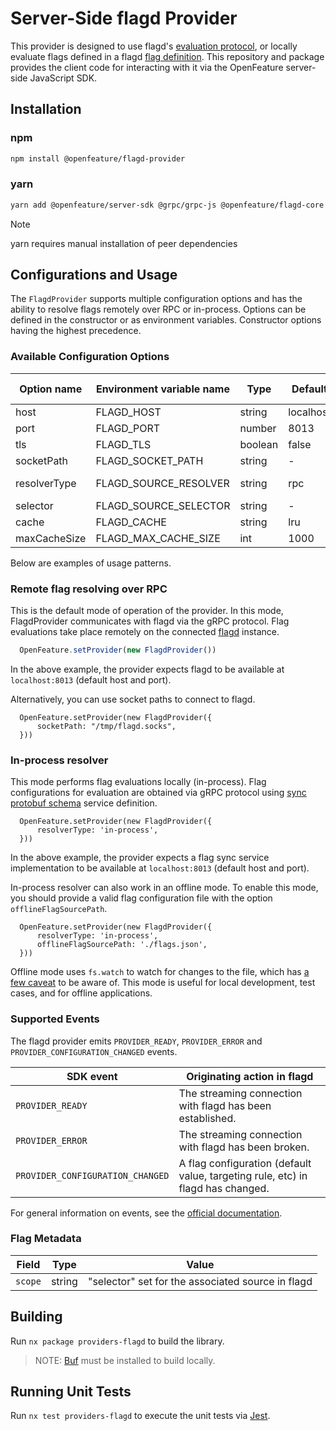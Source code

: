# Server-Side flagd Provider

This provider is designed to use flagd's [evaluation protocol](https://github.com/open-feature/schemas/blob/main/protobuf/schema/v1/schema.proto), or locally evaluate flags defined in a flagd [flag definition](https://github.com/open-feature/schemas/blob/main/json/flagd-definitions.json).
This repository and package provides the client code for interacting with it via the OpenFeature server-side JavaScript SDK.

## Installation

### npm

```sh
npm install @openfeature/flagd-provider
```

### yarn

```sh
yarn add @openfeature/server-sdk @grpc/grpc-js @openfeature/flagd-core
```

> [!NOTE]
> yarn requires manual installation of peer dependencies

## Configurations and Usage

The `FlagdProvider` supports multiple configuration options and has the ability to resolve flags remotely over RPC or in-process.
Options can be defined in the constructor or as environment variables. Constructor options having the highest precedence.

### Available Configuration Options

| Option name                            | Environment variable name      | Type    | Default   | Supported values |
| -------------------------------------- | ------------------------------ | ------- | --------- | ---------------- |
| host                                   | FLAGD_HOST                     | string  | localhost |                  |
| port                                   | FLAGD_PORT                     | number  | 8013      |                  |
| tls                                    | FLAGD_TLS                      | boolean | false     |                  |
| socketPath                             | FLAGD_SOCKET_PATH              | string  | -         |                  |
| resolverType                           | FLAGD_SOURCE_RESOLVER          | string  | rpc       | rpc, in-process  |
| selector                               | FLAGD_SOURCE_SELECTOR          | string  | -         |                  |
| cache                                  | FLAGD_CACHE                    | string  | lru       | lru,disabled     |
| maxCacheSize                           | FLAGD_MAX_CACHE_SIZE           | int     | 1000      |                  |

Below are examples of usage patterns.

### Remote flag resolving over RPC

This is the default mode of operation of the provider.
In this mode, FlagdProvider communicates with flagd via the gRPC protocol.
Flag evaluations take place remotely on the connected [flagd](https://flagd.dev/) instance.

```ts
  OpenFeature.setProvider(new FlagdProvider())
```

In the above example, the provider expects flagd to be available at `localhost:8013` (default host and port).

Alternatively, you can use socket paths to connect to flagd.

```
  OpenFeature.setProvider(new FlagdProvider({
      socketPath: "/tmp/flagd.socks",
  }))
```

### In-process resolver

This mode performs flag evaluations locally (in-process).
Flag configurations for evaluation are obtained via gRPC protocol using [sync protobuf schema](https://buf.build/open-feature/flagd/file/main:sync/v1/sync_service.proto) service definition.

```
  OpenFeature.setProvider(new FlagdProvider({
      resolverType: 'in-process',
  }))
```

In the above example, the provider expects a flag sync service implementation to be available at `localhost:8013` (default host and port).

In-process resolver can also work in an offline mode.
To enable this mode, you should provide a valid flag configuration file with the option `offlineFlagSourcePath`.

```
  OpenFeature.setProvider(new FlagdProvider({
      resolverType: 'in-process',
      offlineFlagSourcePath: './flags.json',
  }))
```

Offline mode uses `fs.watch` to watch for changes to the file, which has [a few caveat](https://nodejs.org/docs/latest/api/fs.html#caveats) to be aware of.
This mode is useful for local development, test cases, and for offline applications.

### Supported Events

The flagd provider emits `PROVIDER_READY`, `PROVIDER_ERROR` and `PROVIDER_CONFIGURATION_CHANGED` events.

| SDK event                        | Originating action in flagd                                                     |
| -------------------------------- | ------------------------------------------------------------------------------- |
| `PROVIDER_READY`                 | The streaming connection with flagd has been established.                       |
| `PROVIDER_ERROR`                 | The streaming connection with flagd has been broken.                            |
| `PROVIDER_CONFIGURATION_CHANGED` | A flag configuration (default value, targeting rule, etc) in flagd has changed. |

For general information on events, see the [official documentation](https://openfeature.dev/docs/reference/concepts/events).

### Flag Metadata

| Field   | Type   | Value                                             |
| ------- | ------ | ------------------------------------------------- |
| `scope` | string | "selector" set for the associated source in flagd |

## Building

Run `nx package providers-flagd` to build the library.

> NOTE: [Buf](https://docs.buf.build/installation) must be installed to build locally.

## Running Unit Tests

Run `nx test providers-flagd` to execute the unit tests via [Jest](https://jestjs.io).
